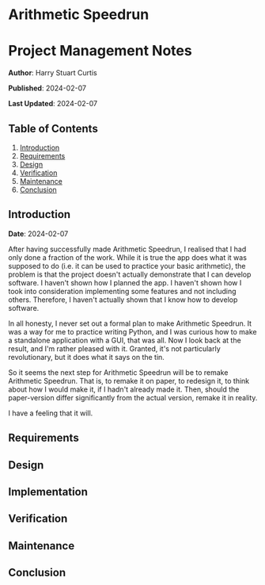 # Arithmetic Speedrun

# Project Management Notes

**Author**: Harry Stuart Curtis

**Published**: 2024-02-07

**Last Updated**: 2024-02-07

## Table of Contents

1. [Introduction](#introduction)
2. [Requirements](#requirements)
3. [Design](#design)
4. [Verification](#verification)
5. [Maintenance](#maintenance)
6. [Conclusion](#conclusion)

## Introduction

**Date**: 2024-02-07

After having successfully made Arithmetic Speedrun, I realised that I had only done a fraction of the work. While it is true the app does what it was supposed to do (i.e. it can be used to practice your basic arithmetic), the problem is that the project doesn't actually demonstrate that I can develop software. I haven't shown how I planned the app. I haven't shown how I took into consideration implementing some features and not including others. Therefore, I haven't actually shown that I know how to develop software.

In all honesty, I never set out a formal plan to make Arithmetic Speedrun. It was a way for me to practice writing Python, and I was curious how to make a standalone application with a GUI, that was all. Now I look back at the result, and I'm rather pleased with it. Granted, it's not particularly revolutionary, but it does what it says on the tin.

So it seems the next step for Arithmetic Speedrun will be to remake Arithmetic Speedrun. That is, to remake it on paper, to redesign it, to think about how I would make it, if I hadn't already made it. Then, should the paper-version differ significantly from the actual version, remake it in reality.

I have a feeling that it will.

## Requirements

## Design

## Implementation

## Verification

## Maintenance

## Conclusion